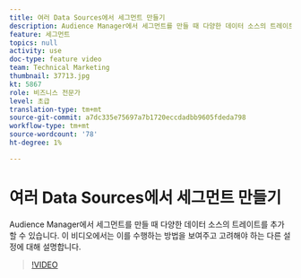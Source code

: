 ```yaml
---
title: 여러 Data Sources에서 세그먼트 만들기
description: Audience Manager에서 세그먼트를 만들 때 다양한 데이터 소스의 트레이트를 추가할 수 있습니다. 이 비디오에서는 이를 수행하는 방법을 보여주고 고려해야 하는 다른 설정에 대해 설명합니다.
feature: 세그먼트
topics: null
activity: use
doc-type: feature video
team: Technical Marketing
thumbnail: 37713.jpg
kt: 5867
role: 비즈니스 전문가
level: 초급
translation-type: tm+mt
source-git-commit: a7dc335e75697a7b1720eccdadbb9605fdeda798
workflow-type: tm+mt
source-wordcount: '78'
ht-degree: 1%

---
```



# 여러 Data Sources에서 세그먼트 만들기

Audience Manager에서 세그먼트를 만들 때 다양한 데이터 소스의 트레이트를 추가할 수 있습니다. 이 비디오에서는 이를 수행하는 방법을 보여주고 고려해야 하는 다른 설정에 대해 설명합니다.

>[!VIDEO](https://video.tv.adobe.com/v/37713/?quality=12&learn=on)
